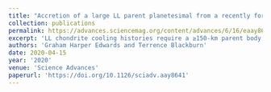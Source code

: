 ```yaml
---
title: "Accretion of a large LL parent planetesimal from a recently formed chondrule population"
collection: publications
permalink: https://advances.sciencemag.org/content/advances/6/16/eaay8641.full.pdf
excerpt: 'LL chondrite cooling histories require a ≥150-km parent body and accretion concurrent with LL chondrule formation.'
authors: 'Graham Harper Edwards and Terrence Blackburn'
date: 2020-04-15
year: '2020'
venue: 'Science Advances'
paperurl: 'https://doi.org/10.1126/sciadv.aay8641'
---
```

